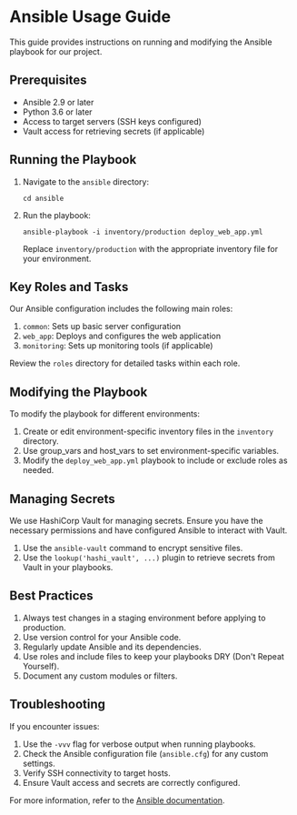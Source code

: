 # Ansible Usage Guide

This guide provides instructions on running and modifying the Ansible playbook for our project.

## Prerequisites

- Ansible 2.9 or later
- Python 3.6 or later
- Access to target servers (SSH keys configured)
- Vault access for retrieving secrets (if applicable)

## Running the Playbook

1. Navigate to the `ansible` directory:
   ```
   cd ansible
   ```

2. Run the playbook:
   ```
   ansible-playbook -i inventory/production deploy_web_app.yml
   ```

   Replace `inventory/production` with the appropriate inventory file for your environment.

## Key Roles and Tasks

Our Ansible configuration includes the following main roles:

1. `common`: Sets up basic server configuration
2. `web_app`: Deploys and configures the web application
3. `monitoring`: Sets up monitoring tools (if applicable)

Review the `roles` directory for detailed tasks within each role.

## Modifying the Playbook

To modify the playbook for different environments:

1. Create or edit environment-specific inventory files in the `inventory` directory.
2. Use group_vars and host_vars to set environment-specific variables.
3. Modify the `deploy_web_app.yml` playbook to include or exclude roles as needed.

## Managing Secrets

We use HashiCorp Vault for managing secrets. Ensure you have the necessary permissions and have configured Ansible to interact with Vault.

1. Use the `ansible-vault` command to encrypt sensitive files.
2. Use the `lookup('hashi_vault', ...)` plugin to retrieve secrets from Vault in your playbooks.

## Best Practices

1. Always test changes in a staging environment before applying to production.
2. Use version control for your Ansible code.
3. Regularly update Ansible and its dependencies.
4. Use roles and include files to keep your playbooks DRY (Don't Repeat Yourself).
5. Document any custom modules or filters.

## Troubleshooting

If you encounter issues:
1. Use the `-vvv` flag for verbose output when running playbooks.
2. Check the Ansible configuration file (`ansible.cfg`) for any custom settings.
3. Verify SSH connectivity to target hosts.
4. Ensure Vault access and secrets are correctly configured.

For more information, refer to the [Ansible documentation](https://docs.ansible.com/).